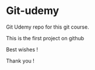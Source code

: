 # Git-udemy
Git Udemy repo for this git course.

This is the first project on github

Best wishes !

Thank you !
